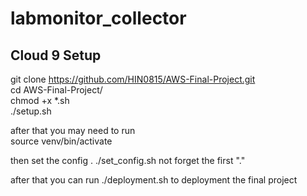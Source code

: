 # labmonitor_collector

## Cloud 9 Setup ##

git clone https://github.com/HIN0815/AWS-Final-Project.git  
cd AWS-Final-Project/  
chmod +x *.sh  
./setup.sh  


after that you may need to run  
source venv/bin/activate  

then set the config
. ./set_config.sh
not forget the first "."

after that you can run
./deployment.sh
to deployment the final project
